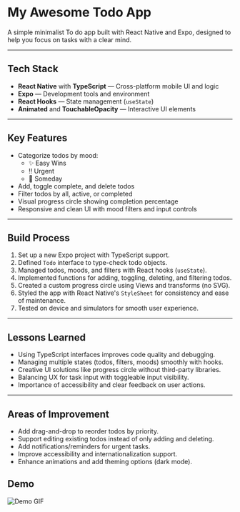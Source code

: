 # My Awesome Todo App

A simple minimalist To do app built with React Native and Expo, designed to help you focus on tasks with a clear mind.

---

## Tech Stack

- **React Native** with **TypeScript** — Cross-platform mobile UI and logic  
- **Expo** — Development tools and environment  
- **React Hooks** — State management (`useState`)  
- **Animated** and **TouchableOpacity** — Interactive UI elements  

---

## Key Features

- Categorize todos by mood:  
  - ✨ Easy Wins  
  - ‼️ Urgent  
  - 💭 Someday  
- Add, toggle complete, and delete todos  
- Filter todos by all, active, or completed  
- Visual progress circle showing completion percentage  
- Responsive and clean UI with mood filters and input controls  

---

## Build Process

1. Set up a new Expo project with TypeScript support.  
2. Defined `Todo` interface to type-check todo objects.  
3. Managed todos, moods, and filters with React hooks (`useState`).  
4. Implemented functions for adding, toggling, deleting, and filtering todos.  
5. Created a custom progress circle using Views and transforms (no SVG).  
6. Styled the app with React Native's `StyleSheet` for consistency and ease of maintenance.  
7. Tested on device and simulators for smooth user experience.  

---

## Lessons Learned

- Using TypeScript interfaces improves code quality and debugging.  
- Managing multiple states (todos, filters, moods) smoothly with hooks.  
- Creative UI solutions like progress circle without third-party libraries.  
- Balancing UX for task input with toggleable input visibility.  
- Importance of accessibility and clear feedback on user actions.  

---

## Areas of Improvement

- Add drag-and-drop to reorder todos by priority.  
- Support editing existing todos instead of only adding and deleting.  
- Add notifications/reminders for urgent tasks.  
- Improve accessibility and internationalization support.  
- Enhance animations and add theming options (dark mode).

## Demo

![Demo GIF](https://media3.giphy.com/media/v1.Y2lkPTc5MGI3NjExYjdyYXFhOTZ5aTRhOG0wbmh4MTk3M2oxaWkxcmkxdmowdWZvNnlhZiZlcD12MV9pbnRlcm5hbF9naWZfYnlfaWQmY3Q9Zw/dwwNVSnJLFb86QSslZ/giphy.gif)

